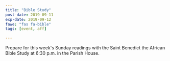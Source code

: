 ```yaml
---
title: "Bible Study"
post-date: 2019-09-11
exp-date: 2019-09-12
fawe: "fas fa-bible"
tags: [event, aff]

---
```

Prepare for this week's Sunday readings with the Saint Benedict the African Bible Study at 6:30 p.m. in the Parish House.